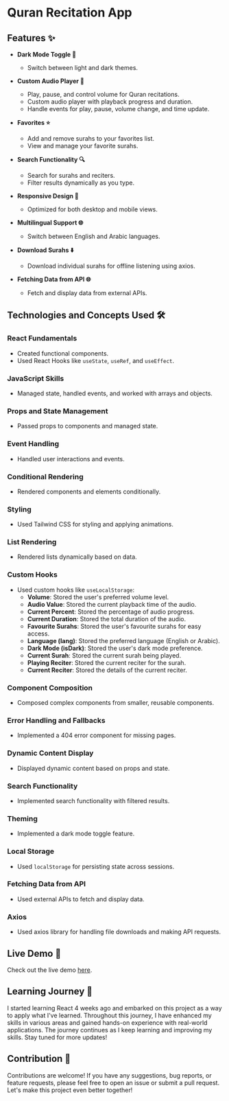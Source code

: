 # Quran Recitation App

## Features ✨

- **Dark Mode Toggle 🌙**

  - Switch between light and dark themes.

- **Custom Audio Player 🎵**

  - Play, pause, and control volume for Quran recitations.
  - Custom audio player with playback progress and duration.
  - Handle events for play, pause, volume change, and time update.

- **Favorites ⭐**

  - Add and remove surahs to your favorites list.
  - View and manage your favorite surahs.

- **Search Functionality 🔍**

  - Search for surahs and reciters.
  - Filter results dynamically as you type.

- **Responsive Design 📱**

  - Optimized for both desktop and mobile views.

- **Multilingual Support 🌐**

  - Switch between English and Arabic languages.

- **Download Surahs ⬇️**

  - Download individual surahs for offline listening using axios.

- **Fetching Data from API 🌐**
  - Fetch and display data from external APIs.

## Technologies and Concepts Used 🛠️

### React Fundamentals

- Created functional components.
- Used React Hooks like `useState`, `useRef`, and `useEffect`.

### JavaScript Skills

- Managed state, handled events, and worked with arrays and objects.

### Props and State Management

- Passed props to components and managed state.

### Event Handling

- Handled user interactions and events.

### Conditional Rendering

- Rendered components and elements conditionally.

### Styling

- Used Tailwind CSS for styling and applying animations.

### List Rendering

- Rendered lists dynamically based on data.

### Custom Hooks

- Used custom hooks like `useLocalStorage`:
  - **Volume**: Stored the user's preferred volume level.
  - **Audio Value**: Stored the current playback time of the audio.
  - **Current Percent**: Stored the percentage of audio progress.
  - **Current Duration**: Stored the total duration of the audio.
  - **Favourite Surahs**: Stored the user's favourite surahs for easy access.
  - **Language (lang)**: Stored the preferred language (English or Arabic).
  - **Dark Mode (isDark)**: Stored the user's dark mode preference.
  - **Current Surah**: Stored the current surah being played.
  - **Playing Reciter**: Stored the current reciter for the surah.
  - **Current Reciter**: Stored the details of the current reciter.

### Component Composition

- Composed complex components from smaller, reusable components.

### Error Handling and Fallbacks

- Implemented a 404 error component for missing pages.

### Dynamic Content Display

- Displayed dynamic content based on props and state.

### Search Functionality

- Implemented search functionality with filtered results.

### Theming

- Implemented a dark mode toggle feature.

### Local Storage

- Used `localStorage` for persisting state across sessions.

### Fetching Data from API

- Used external APIs to fetch and display data.

### Axios

- Used axios library for handling file downloads and making API requests.

## Live Demo 🚀

Check out the live demo [here](https://quran-recitation-mo3bassias-projects.vercel.app).

## Learning Journey 📘

I started learning React 4 weeks ago and embarked on this project as a way to apply what I've learned. Throughout this journey, I have enhanced my skills in various areas and gained hands-on experience with real-world applications. The journey continues as I keep learning and improving my skills. Stay tuned for more updates!

## Contribution 🤝

Contributions are welcome! If you have any suggestions, bug reports, or feature requests, please feel free to open an issue or submit a pull request. Let's make this project even better together!
